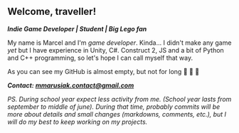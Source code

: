 ## Welcome, traveller!

**_Indie Game Developer | Student | Big Lego fan_**

My name is Marcel and I'm _game developer_. Kinda... I didn't make any game _yet_ but I have experience in Unity, C#. Construct 2, JS and a bit of Python  and C++ programming, so let's hope I can call myself that way.

As you can see my GitHub is almost empty, but not for long :cowboy_hat_face: :cowboy_hat_face: :cowboy_hat_face: 

***Contact: mmarusiak.contact@gmail.com***

*PS. During school year expect less activity from me. (School year lasts from september to middle of june). During that time, probably commits will be more about details and small changes (markdowns, comments, etc.), but I will do my best to keep working on my projects.*
